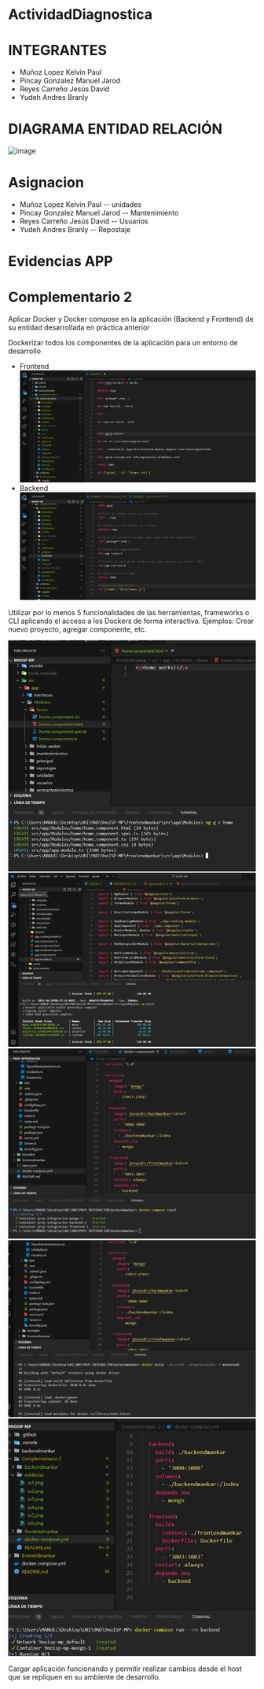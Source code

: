 # ActividadDiagnostica
 
# INTEGRANTES
* Muñoz Lopez Kelvin Paul
* Pincay Gonzalez Manuel Jarod
* Reyes Carreño Jesús David 
* Yudeh Andres Branly  

# DIAGRAMA ENTIDAD RELACIÓN
![image](https://github.com/AndresYudeh/ActividadDiagnostica/assets/103917223/805eed22-df02-43bd-bf4b-97b528a8823f)

# Asignacion
* Muñoz Lopez Kelvin Paul  -- unidades
* Pincay Gonzalez Manuel Jarod -- Mantenimiento
* Reyes Carreño Jesús David -- Usuarios
* Yudeh Andres Branly -- Repostaje

# Evidencias APP

# Complementario 2

Aplicar Docker y Docker compose en la aplicación (Backend y Frontend) de su entidad desarrollada en práctica anterior

Dockerizar todos los componentes de la aplicación para un entorno de desarrollo
* Frontend
![Alt text](./evidecias/ss1.png)
* Backend
![Alt text](./evidecias/ss2.png)

Utilizar por lo menos 5 funcionalidades de las herramientas, frameworks o CLI aplicando el acceso a los Dockers de forma interactiva. Ejemplos: Crear nuevo proyecto, agregar componente, etc.

![Alt text](./evidecias/ss3.png)
![Alt text](./evidecias/ss4.png)
![Alt text](./evidecias/ss5.png)
![Alt text](./evidecias/ss6.png)
![Alt text](./evidecias/ss7.png)

Cargar aplicación funcionando y permitir realizar cambios desde el host que se repliquen en su ambiente de desarrollo.
